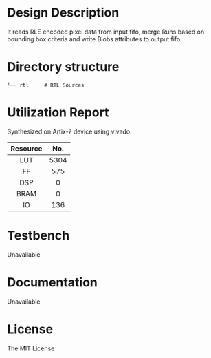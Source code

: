 # Design Description

It reads RLE encoded pixel data from input fifo, merge Runs based on bounding box criteria and write Blobs attributes to output fifo.


# Directory structure

    └── rtl     # RTL Sources
    
# Utilization Report
Synthesized on Artix-7 device using vivado.

|Resource| No.|
|:---:|:---:|
|LUT|5304|
|FF|575|
|DSP|0|
|BRAM|0|
|IO|136|

# Testbench
Unavailable

# Documentation
Unavailable

# License
The MIT License
